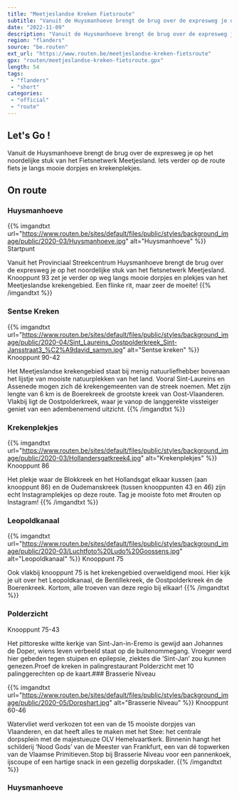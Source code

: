 ```yaml
---
title: "Meetjeslandse Kreken Fietsroute"
subtitle: "Vanuit de Huysmanhoeve brengt de brug over de expresweg je op het noordelijke stuk van het Fietsnetwerk Meetjesland"
date: "2022-11-09"
description: "Vanuit de Huysmanhoeve brengt de brug over de expresweg je op het noordelijke stuk van het Fietsnetwerk Meetjesland"
region: "flanders"
source: "be.routen"
ext_url: "https://www.routen.be/meetjeslandse-kreken-fietsroute"
gpx: "routen/meetjeslandse-kreken-fietsroute.gpx"
length: 54
tags:
 - "flanders"
 - "short"
categories:
 - "official"
 - "route"
---
```


## Let's Go ! 

Vanuit de Huysmanhoeve brengt de brug over de expresweg je op het noordelijke stuk van het Fietsnetwerk Meetjesland. Iets verder op de route fiets je langs mooie dorpjes en krekenplekjes.

## On route

### Huysmanhoeve

{{% imgandtxt url="https://www.routen.be/sites/default/files/public/styles/background_image/public/2020-03/Huysmanhoeve.jpg" alt="Huysmanhoeve" %}}
Startpunt

Vanuit het Provinciaal Streekcentrum Huysmanhoeve brengt de brug over de expresweg je op het noordelijke stuk van het fietsnetwerk Meetjesland. Knooppunt 93 zet je verder op weg langs mooie dorpjes en plekjes van het Meetjeslandse krekengebied. Een flinke rit, maar zeer de moeite!
{{% /imgandtxt %}}

### Sentse Kreken

{{% imgandtxt url="https://www.routen.be/sites/default/files/public/styles/background_image/public/2020-04/Sint_Laureins_Oostpolderkreek_Sint-Jansstraat3_%C2%A9david_samyn.jpg" alt="Sentse kreken" %}}
Knooppunt 90-42

Het Meetjeslandse krekengebied staat bij menig natuurliefhebber bovenaan het lijstje van mooiste natuurplekken van het land. Vooral Sint-Laureins en Assenede mogen zich dé krekengemeenten van de streek noemen. Met zijn lengte van 6 km is de Boerekreek de grootste kreek van Oost-Vlaanderen. Vlakbij ligt de Oostpolderkreek, waar je vanop de langgerekte vissteiger geniet van een adembenemend uitzicht.
{{% /imgandtxt %}}

### Krekenplekjes

{{% imgandtxt url="https://www.routen.be/sites/default/files/public/styles/background_image/public/2020-03/Hollandersgatkreek4.jpg" alt="Krekenplekjes" %}}
Knooppunt 86

Het plekje waar de Blokkreek en het Hollandsgat elkaar kussen (aan knooppunt 86) en de Oudemanskreek (tussen knooppunten 43 en 46) zijn echt Instagramplekjes op deze route. Tag je mooiste foto met #routen op Instagram!
{{% /imgandtxt %}}

### Leopoldkanaal

{{% imgandtxt url="https://www.routen.be/sites/default/files/public/styles/background_image/public/2020-03/Luchtfoto%20Ludo%20Goossens.jpg" alt="Leopoldkanaal" %}}
Knooppunt 75

Ook vlakbij knooppunt 75 is het krekengebied overweldigend mooi. Hier kijk je uit over het Leopoldkanaal, de Bentillekreek, de Oostpolderkreek én de Boerenkreek. Kortom, alle troeven van deze regio bij elkaar!
{{% /imgandtxt %}}

### Polderzicht

Knooppunt 75-43

Het pittoreske witte kerkje van Sint-Jan-in-Eremo is gewijd aan Johannes de Doper, wiens leven verbeeld staat op de buitenommegang. Vroeger werd hier gebeden tegen stuipen en epilepsie, ziektes die ‘Sint-Jan’ zou kunnen genezen.Proef de kreken in palingrestaurant Polderzicht met 10 palinggerechten op de kaart.### Brasserie Niveau

{{% imgandtxt url="https://www.routen.be/sites/default/files/public/styles/background_image/public/2020-05/Dorpshart.jpg" alt="Brasserie Niveau" %}}
Knooppunt 60-46

Watervliet werd verkozen tot een van de 15 mooiste dorpjes van Vlaanderen, en dat heeft alles te maken met het Stee: het centrale dorpsplein met de majestueuze OLV Hemelvaartkerk. Binnenin hangt het schilderij ‘Nood Gods’ van de Meester van Frankfurt, een van dé topwerken van de Vlaamse Primitieven.Stop bij Brasserie Niveau voor een pannenkoek, ijscoupe of een hartige snack in een gezellig dorpskader.
{{% /imgandtxt %}}

### Huysmanhoeve


